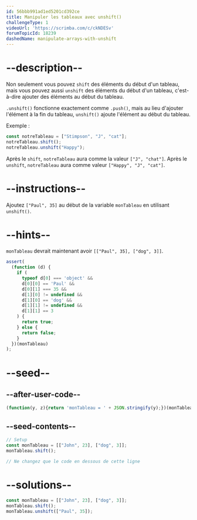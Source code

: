 ```yaml
---
id: 56bbb991ad1ed5201cd392ce
title: Manipuler les tableaux avec unshift()
challengeType: 1
videoUrl: 'https://scrimba.com/c/ckNDESv'
forumTopicId: 18239
dashedName: manipulate-arrays-with-unshift
---
```


# --description--

Non seulement vous pouvez `shift` des éléments du début d'un tableau, mais vous pouvez aussi `unshift` des éléments du début d'un tableau, c'est-à-dire ajouter des éléments au début du tableau.

`.unshift()` fonctionne exactement comme `.push()`, mais au lieu d'ajouter l'élément à la fin du tableau, `unshift()` ajoute l'élément au début du tableau.

Exemple :

```js
const notreTableau = ["Stimpson", "J", "cat"];
notreTableau.shift();
notreTableau.unshift("Happy");
```

Après le `shift`, `notreTableau` aura comme la valeur `["J", "chat"]`. Après le `unshift`, `notreTableau` aura comme valeur `["Happy", "J", "cat"]`.

# --instructions--

Ajoutez `["Paul", 35]` au début de la variable `monTableau` en utilisant `unshift()`.

# --hints--

`monTableau` devrait maintenant avoir `[["Paul", 35], ["dog", 3]]`.

```js
assert(
  (function (d) {
    if (
      typeof d[0] === 'object' &&
      d[0][0] == 'Paul' &&
      d[0][1] === 35 &&
      d[1][0] != undefined &&
      d[1][0] == 'dog' &&
      d[1][1] != undefined &&
      d[1][1] == 3
    ) {
      return true;
    } else {
      return false;
    }
  })(monTableau)
);
```

# --seed--

## --after-user-code--

```js
(function(y, z){return 'monTableau = ' + JSON.stringify(y);})(monTableau);
```

## --seed-contents--

```js
// Setup
const monTableau = [["John", 23], ["dog", 3]];
monTableau.shift();

// Ne changez que le code en dessous de cette ligne

```

# --solutions--

```js
const monTableau = [["John", 23], ["dog", 3]];
monTableau.shift();
monTableau.unshift(["Paul", 35]);
```
